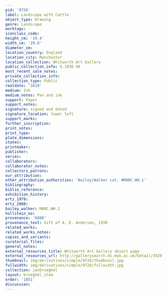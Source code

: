 ```yaml
---
pid: '9726'
label: Landscape with Cattle
object_type: Drawing
genre: Landscape
worktags:
iconclass_code:
height_cm: '19.4'
width_cm: '29.8'
diameter_cm:
location_country: England
location_city: Manchester
location_collection: Whitworth Art Gallery
public_collection_info: D.1930.40
most_recent_sale_notes:
private_collection_info:
collection_type: Public
realdate: '1619'
medium: Ink
medium_notes: Pen and ink
support: Paper
support_notes:
signature: signed and dated
signature_location: lower left
support_marks:
further_inscription:
print_notes:
print_type:
plate_dimensions:
states:
printmaker:
publisher:
series:
collaborators:
collaborator_notes:
collectors_patrons:
our_attribution:
other_attribution_authorities: 'Bailey/Walker cat. #MANC.WH.1'
bibliography:
biblio_reference:
exhibition_history:
ertz_1979:
ertz_2008:
bailey_walker: MANC.WH.1
hollstein_no:
provenance: '6888'
provenance_text: Gift of A. E. Anderson, 1930
related_works:
related_works_notes:
copies_and_variants:
curatorial_files:
general_notes:
external_resources_title: Whitworth Art Gallery object page
external_resources_url: http://gallerysearch.ds.man.ac.uk/Detail/3920
thumbnail: img/derivatives/simple/9726/thumbnail.jpg
fullwidth: img/derivatives/simple/9726/fullwidth.jpg
collection: janbrueghel
layout: brueghel_item
order: '1051'
discussion:
---
```

